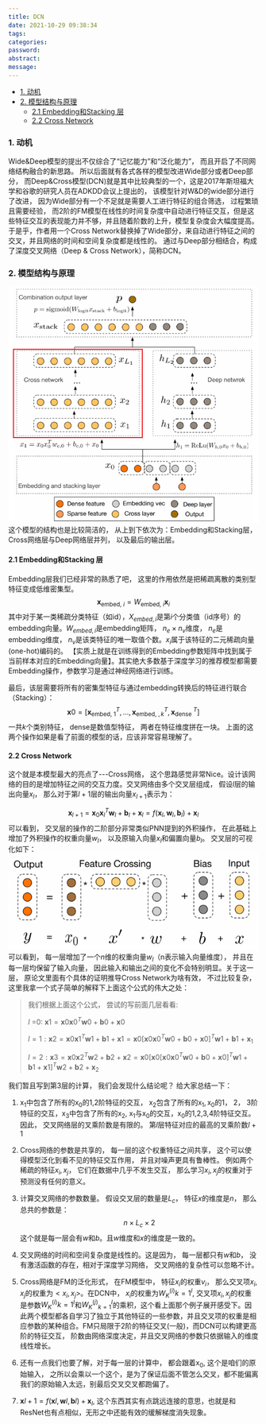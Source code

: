 ```yaml
---
title: DCN
date: 2021-10-29 09:38:34
tags:
categories:
password:
abstract:
message:
---
```



<!-- @import "[TOC]" {cmd="toc" depthFrom=1 depthTo=6 orderedList=false} -->

<!-- code_chunk_output -->

- [1. 动机](#1-动机)
- [2. 模型结构与原理](#2-模型结构与原理)
  - [2.1 Embedding和Stacking 层](#21-embedding和stacking-层)
  - [2.2 Cross Network](#22-cross-network)

<!-- /code_chunk_output -->

### 1. 动机
Wide&Deep模型的提出不仅综合了“记忆能力”和“泛化能力”， 而且开启了不同网络结构融合的新思路。 所以后面就有各式各样的模型改进Wide部分或者Deep部分， 而Deep&Cross模型(DCN)就是其中比较典型的一个，这是2017年斯坦福大学和谷歌的研究人员在ADKDD会议上提出的， 该模型针对W&D的wide部分进行了改进， 因为Wide部分有一个不足就是需要人工进行特征的组合筛选， 过程繁琐且需要经验， 而2阶的FM模型在线性的时间复杂度中自动进行特征交互，但是这些特征交互的表现能力并不够，并且随着阶数的上升，模型复杂度会大幅度提高。于是乎，作者用一个Cross Network替换掉了Wide部分，来自动进行特征之间的交叉，并且网络的时间和空间复杂度都是线性的。 通过与Deep部分相结合，构成了深度交叉网络（Deep & Cross Network），简称DCN。
<!--more-->
### 2. 模型结构与原理

![DCN](./DCN/DCN.png)
这个模型的结构也是比较简洁的， 从上到下依次为：Embedding和Stacking层， Cross网络层与Deep网络层并列， 以及最后的输出层。

#### 2.1 Embedding和Stacking 层
Embedding层我们已经非常的熟悉了吧， 这里的作用依然是把稀疏离散的类别型特征变成低维密集型。 $$ \mathbf{x}_{\text {embed, } i}=W_{\text {embed, } i} \mathbf{x}_{i} $$ 其中对于某一类稀疏分类特征（如id），$X_{embed, i}$是第$i$个分类值（id序号）的embedding向量。$W_{embed,i}$是embedding矩阵， $n_e\times n_v$维度， $n_e$是embedding维度， $n_v$是该类特征的唯一取值个数。$x_i$属于该特征的二元稀疏向量(one-hot)编码的。 【实质上就是在训练得到的Embedding参数矩阵中找到属于当前样本对应的Embedding向量】。其实绝大多数基于深度学习的推荐模型都需要Embedding操作，参数学习是通过神经网络进行训练。

最后，该层需要将所有的密集型特征与通过embedding转换后的特征进行联合（Stacking）： $$ \mathbf{x}{0}=\left[\mathbf{x}_{\text {embed, } 1}^{T}, \ldots, \mathbf{x}_{\text {embed, }, k}^{T}, \mathbf{x}_{\text {dense }}^{T}\right] $$ 一共$k$个类别特征， dense是数值型特征， 两者在特征维度拼在一块。 上面的这两个操作如果是看了前面的模型的话，应该非常容易理解了。

#### 2.2 Cross Network
这个就是本模型最大的亮点了---Cross网络， 这个思路感觉非常Nice。设计该网络的目的是增加特征之间的交互力度。交叉网络由多个交叉层组成， 假设$l$层的输出向量$x_l$， 那么对于第$l+1$层的输出向量$x_{l+1}$表示为：

$$ \mathbf{x}_{l+1}=\mathbf{x}_{0} \mathbf{x}_{l}^{T} \mathbf{w}_{l}+\mathbf{b}_{l}+\mathbf{x}_{l}=f\left(\mathbf{x}_{l}, \mathbf{w}_{l}, \mathbf{b}_{l}\right)+\mathbf{x}_{l} $$ 可以看到， 交叉层的操作的二阶部分非常类似PNN提到的外积操作， 在此基础上增加了外积操作的权重向量$w_l$， 以及原输入向量$x_l$和偏置向量$b_l$。 交叉层的可视化如下：
![cross](DCN/crossnet.png)
可以看到， 每一层增加了一个$n$维的权重向量$w_l$（n表示输入向量维度）， 并且在每一层均保留了输入向量， 因此输入和输出之间的变化不会特别明显。关于这一层， 原论文里面有个具体的证明推导Cross Network为啥有效， 不过比较复杂，这里我拿一个式子简单的解释下上面这个公式的伟大之处：
>我们根据上面这个公式， 尝试的写前面几层看看:
>
>$l$ =0: $\mathbf{x}{1} =\mathbf{x}{0} \mathbf{x}{0}^{T} \mathbf{w}{0}+ \mathbf{b}{0}+\mathbf{x}{0}$
>
>$l=1:\mathbf{x}{2} =\mathbf{x}{0} \mathbf{x}{1}^{T} \mathbf{w}{1}+ \mathbf{b}{1}+\mathbf{x}{1}=\mathbf{x}{0} [\mathbf{x}{0} \mathbf{x}{0}^{T} \mathbf{w}{0}+ \mathbf{b}{0}+\mathbf{x}{0}]^{T}\mathbf{w}{1}+\mathbf{b}{1}+\mathbf{x}_{1}$
>
>$l=2:\mathbf{x}{3} =\mathbf{x}{0} \mathbf{x}{2}^{T} \mathbf{w}{2}+ \mathbf{b}{2}+\mathbf{x}{2}=\mathbf{x}{0} [\mathbf{x}{0} [\mathbf{x}{0} \mathbf{x}{0}^{T} \mathbf{w}{0}+ \mathbf{b}{0}+\mathbf{x}{0}]^{T}\mathbf{w}{1}+\mathbf{b}{1}+\mathbf{x}{1}]^{T}\mathbf{w}{2}+\mathbf{b}{2}+\mathbf{x}_{2}$

我们暂且写到第3层的计算， 我们会发现什么结论呢？ 给大家总结一下：
1. $\mathrm{x}_1$中包含了所有的$\mathrm{x}_0$的1,2阶特征的交互， $\mathrm{x}_2$包含了所有的$\mathrm{x}_1, \mathrm{x}_0$的1， 2， 3阶特征的交互，$\mathrm{x}_3$中包含了所有的$\mathrm{x}_2$, $\mathrm{x}_1$与$\mathrm{x}_0$的交互，$\mathrm{x}_0$的1,2,3,4阶特征交互。 因此， 交叉网络层的叉乘阶数是有限的。 第$l$层特征对应的最高的叉乘阶数$l+1$

2. Cross网络的参数是共享的， 每一层的这个权重特征之间共享， 这个可以使得模型泛化到看不见的特征交互作用， 并且对噪声更具有鲁棒性。 例如两个稀疏的特征$x_i,x_j$， 它们在数据中几乎不发生交互， 那么学习$x_i,x_j$的权重对于预测没有任何的意义。

3. 计算交叉网络的参数数量。 假设交叉层的数量是$L_c$， 特征$x$的维度是$n$， 那么总共的参数是：
$$ n\times L_c \times 2 $$ 这个就是每一层会有$w$和$b$。且$w$维度和$x$的维度是一致的。

4. 交叉网络的时间和空间复杂度是线性的。这是因为， 每一层都只有$w$和$b$， 没有激活函数的存在，相对于深度学习网络， 交叉网络的复杂性可以忽略不计。

5. Cross网络是FM的泛化形式， 在FM模型中， 特征$x_i$的权重$v_i$， 那么交叉项$x_i,x_j$的权重为$<x_i,x_j>$。在DCN中， $x_i$的权重为${W_K^{(i)}}{k=1}^l$, 交叉项$x_i,x_j$的权重是参数${W_K^{(i)}}{k=1}^l$和${W_K^{(j)}}_{k=1}^l$的乘积，这个看上面那个例子展开感受下。因此两个模型都各自学习了独立于其他特征的一些参数，并且交叉项的权重是相应参数的某种组合。FM只局限于2阶的特征交叉(一般)，而DCN可以构建更高阶的特征交互， 阶数由网络深度决定，并且交叉网络的参数只依据输入的维度线性增长。

6. 还有一点我们也要了解，对于每一层的计算中， 都会跟着$\mathrm{x}_0$, 这个是咱们的原始输入， 之所以会乘以一个这个，是为了保证后面不管怎么交叉，都不能偏离我们的原始输入太远，别最后交叉交叉都跑偏了。

7. $\mathbf{x}{l+1}=f\left(\mathbf{x}{l}, \mathbf{w}{l}, \mathbf{b}{l}\right)+\mathbf{x}_{l}$, 这个东西其实有点跳远连接的意思，也就是和ResNet也有点相似，无形之中还能有效的缓解梯度消失现象。